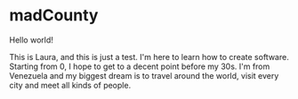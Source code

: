 # madCounty

Hello world!

This is Laura, and this is just a test. I'm here to learn how to create software. Starting from 0, I hope to get to a decent point before my 30s. I'm from Venezuela and my biggest dream is to travel around the world, visit every city and meet all kinds of people.
